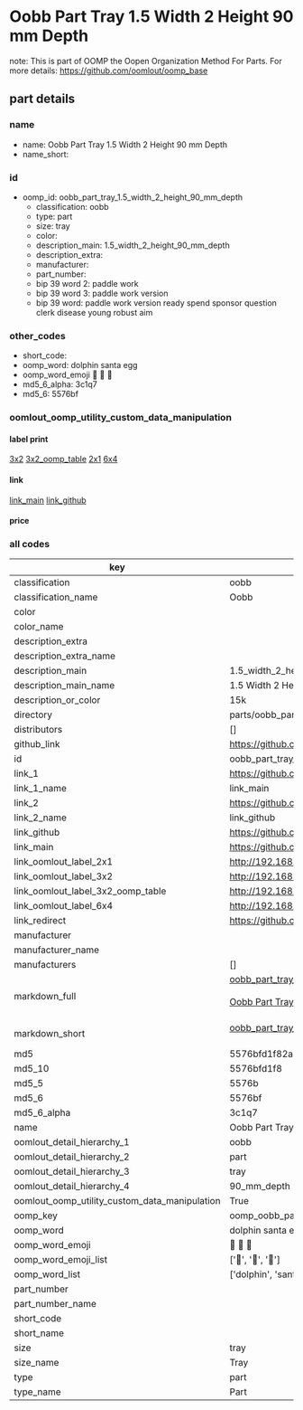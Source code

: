 # Oobb Part Tray 1.5 Width 2 Height 90 mm Depth  

note: This is part of OOMP the Oopen Organization Method For Parts. For more details: https://github.com/oomlout/oomp_base

##  part details
  







### name
* name: Oobb Part Tray 1.5 Width 2 Height 90 mm Depth
* name_short: 
### id
* oomp_id: oobb_part_tray_1.5_width_2_height_90_mm_depth
  * classification: oobb
  * type: part
  * size: tray
  * color: 
  * description_main: 1.5_width_2_height_90_mm_depth
  * description_extra: 
  * manufacturer: 
  * part_number: 
  * bip 39 word 2: paddle work
  * bip 39 word 3: paddle work version
  * bip 39 word: paddle work version ready spend sponsor question clerk disease young robust aim

### other_codes
* short_code: 
* oomp_word: dolphin santa egg
* oomp_word_emoji :dolphin: :santa: :egg:
* md5_6_alpha: 3c1q7
* md5_6: 5576bf






### oomlout_oomp_utility_custom_data_manipulation
#### label print
[3x2](http://192.168.1.245:1112/?label=oomp%203c1q7)
[3x2_oomp_table](http://192.168.1.108:1112/?label=oomp%203c1q7)
[2x1](http://192.168.1.242:1112/?label=oomp%203c1q7)
[6x4](http://192.168.1.55:1112/?label=oomp%203c1q7)    

#### link

[link_main](https://github.com/oomlout/oomlout_oomp_version_1_messy/tree/main/parts/oobb_part_tray_1.5_width_2_height_90_mm_depth) [link_github](https://github.com/oomlout/oomlout_oomp_version_1_messy/tree/main/parts/oobb_part_tray_1.5_width_2_height_90_mm_depth)                             

#### price







### all codes 
| key | value |  
| --- | --- |  
| classification | oobb |  
| classification_name | Oobb |  
| color |  |  
| color_name |  |  
| description_extra |  |  
| description_extra_name |  |  
| description_main | 1.5_width_2_height_90_mm_depth |  
| description_main_name | 1.5 Width 2 Height 90 mm Depth |  
| description_or_color | 15k |  
| directory | parts/oobb_part_tray_1.5_width_2_height_90_mm_depth |  
| distributors | [] |  
| github_link | https://github.com/oomlout/oomlout_oomp_part_src/tree/main/parts/oobb_part_tray_1.5_width_2_height_90_mm_depth |  
| id | oobb_part_tray_1.5_width_2_height_90_mm_depth |  
| link_1 | https://github.com/oomlout/oomlout_oomp_version_1_messy/tree/main/parts/oobb_part_tray_1.5_width_2_height_90_mm_depth |  
| link_1_name | link_main |  
| link_2 | https://github.com/oomlout/oomlout_oomp_version_1_messy/tree/main/parts/oobb_part_tray_1.5_width_2_height_90_mm_depth |  
| link_2_name | link_github |  
| link_github | https://github.com/oomlout/oomlout_oomp_version_1_messy/tree/main/parts/oobb_part_tray_1.5_width_2_height_90_mm_depth |  
| link_main | https://github.com/oomlout/oomlout_oomp_version_1_messy/tree/main/parts/oobb_part_tray_1.5_width_2_height_90_mm_depth |  
| link_oomlout_label_2x1 | http://192.168.1.242:1112/?label=oomp%203c1q7 |  
| link_oomlout_label_3x2 | http://192.168.1.245:1112/?label=oomp%203c1q7 |  
| link_oomlout_label_3x2_oomp_table | http://192.168.1.108:1112/?label=oomp%203c1q7 |  
| link_oomlout_label_6x4 | http://192.168.1.55:1112/?label=oomp%203c1q7 |  
| link_redirect | https://github.com/oomlout/oomlout_oomp_version_1_messy/tree/main/parts/oobb_part_tray_1.5_width_2_height_90_mm_depth |  
| manufacturer |  |  
| manufacturer_name |  |  
| manufacturers | [] |  
| markdown_full | [oobb_part_tray_1.5_width_2_height_90_mm_depth](none)<br>[](none)<br>[Oobb Part Tray 1.5 Width 2 Height 90 Mm Depth](none)<br><br> |  
| markdown_short | [oobb_part_tray_1.5_width_2_height_90_mm_depth](none)<br><br> |  
| md5 | 5576bfd1f82a75f349e8ab2de5bf64f6 |  
| md5_10 | 5576bfd1f8 |  
| md5_5 | 5576b |  
| md5_6 | 5576bf |  
| md5_6_alpha | 3c1q7 |  
| name | Oobb Part Tray 1.5 Width 2 Height 90 mm Depth |  
| oomlout_detail_hierarchy_1 | oobb |  
| oomlout_detail_hierarchy_2 | part |  
| oomlout_detail_hierarchy_3 | tray |  
| oomlout_detail_hierarchy_4 | 90_mm_depth |  
| oomlout_oomp_utility_custom_data_manipulation | True |  
| oomp_key | oomp_oobb_part_tray_1.5_width_2_height_90_mm_depth |  
| oomp_word | dolphin santa egg |  
| oomp_word_emoji | :dolphin: :santa: :egg: |  
| oomp_word_emoji_list | [':dolphin:', ':santa:', ':egg:'] |  
| oomp_word_list | ['dolphin', 'santa', 'egg'] |  
| part_number |  |  
| part_number_name |  |  
| short_code |  |  
| short_name |  |  
| size | tray |  
| size_name | Tray |  
| type | part |  
| type_name | Part |  
